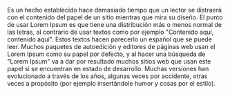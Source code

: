 Es un hecho establecido hace demasiado tiempo que un lector se distraerá con el contenido del papel de un sitio mientras que mira su diseño. 
El punto de usar Lorem Ipsum es que tiene una distribución más o menos normal de las letras, al contrario de usar textos como por ejemplo "Contenido aquí, contenido aquí". 
Estos textos hacen parecerlo un español que se puede leer. 
Muchos paquetes de autoedición y editores de páginas web usan el Lorem Ipsum como su papel por defecto, y al hacer una búsqueda de "Lorem Ipsum" va a dar por resultado muchos sitios web que usan este papel si se encuentran en estado de desarrollo. 
Muchas versiones han evolucionado a través de los años, algunas veces por accidente, otras veces a propósito (por ejemplo insertándole humor y cosas por el estilo).
